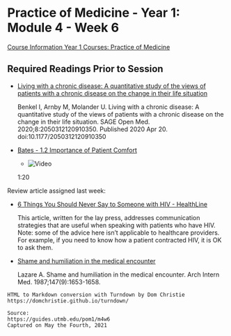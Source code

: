 # Practice of Medicine - Year 1: Module 4 - Week 6

[Course Information Year 1 Courses: Practice of Medicine](/usmle/pom1/course-information.html)

## Required Readings Prior to Session

*   [Living with a chronic disease: A quantitative study of the views of patients with a chronic disease on the change in their life situation](https://www.ncbi.nlm.nih.gov/pmc/articles/PMC7171994/)
    
    Benkel I, Arnby M, Molander U. Living with a chronic disease: A quantitative study of the views of patients with a chronic disease on the change in their life situation. SAGE Open Med. 2020;8:2050312120910350. Published 2020 Apr 20. doi:10.1177/2050312120910350
    
*   [Bates - 1.2 Importance of Patient Comfort](http://libux.utmb.edu/login?url=https://batesvisualguide.com/MultimediaPlayer.aspx?multimediaid=6091078)
    
    *   ![Video](//libapps.s3.amazonaws.com/sites/998/icons/11712/PlayButton.png "Video  ")
    
    1:20
    

Review article assigned last week:

*   [6 Things You Should Never Say to Someone with HIV - HealthLine](https://www.healthline.com/health/hiv-aids/what-not-to-ask-someone-with-hiv)
    
    This article, written for the lay press, addresses communication strategies that are useful when speaking with patients who have HIV. Note: some of the advice here isn’t applicable to healthcare providers. For example, if you need to know how a patient contracted HIV, it is OK to ask them.
    
*   [Shame and humiliation in the medical encounter](http://libux.utmb.edu/login?url=https://jamanetwork.com/journals/jamainternalmedicine/fullarticle/608778)
    
    Lazare A. Shame and humiliation in the medical encounter. Arch Intern Med. 1987;147(9):1653-1658.

```
HTML to Markdown conversion with Turndown by Dom Christie
https://domchristie.github.io/turndown/

Source:
https://guides.utmb.edu/pom1/m4w6
Captured on May the Fourth, 2021
```
